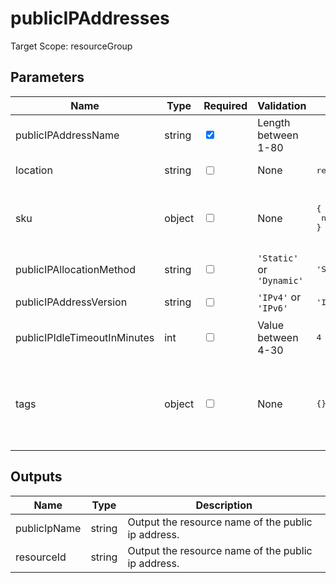 # publicIPAddresses

Target Scope: resourceGroup

## Parameters
| Name | Type | Required | Validation | Default value | Description |
| -- |  -- | -- | -- | -- | -- |
| publicIPAddressName | string | <input type="checkbox" checked> | Length between 1-80 | <pre></pre> | The resource name for this Public IP address. |
| location | string | <input type="checkbox"> | None | <pre>resourceGroup().location</pre> | Specifies the Azure location where the resource should be created. Defaults to the resourcegroup location. |
| sku | object | <input type="checkbox"> | None | <pre>{<br>  name: 'Standard'<br>}</pre> | The SKU name to use for this public IP address. For the object/array structure, please refer to https://docs.microsoft.com/en-us/azure/templates/microsoft.network/publicipaddresses?tabs=bicep#publicipaddresssku. |
| publicIPAllocationMethod | string | <input type="checkbox"> | `'Static'` or  `'Dynamic'` | <pre>'Static'</pre> | The public IP address allocation method. Options are `Static` or `Dynamic`. |
| publicIPAddressVersion | string | <input type="checkbox"> | `'IPv4'` or  `'IPv6'` | <pre>'IPv4'</pre> | The version of the IP Address. can be IPv4 or IPv6. |
| publicIPIdleTimeoutInMinutes | int | <input type="checkbox"> | Value between 4-30 | <pre>4</pre> | Keep a TCP or HTTP connection open without relying on clients to send keep-alive messages for this amount of minutes. Range is 4-30. |
| tags | object | <input type="checkbox"> | None | <pre>{}</pre> | The tags to apply to this resource. This is an object with key/value pairs.<br>Example:<br>{<br>&nbsp;&nbsp;&nbsp;FirstTag: myvalue<br>&nbsp;&nbsp;&nbsp;SecondTag: another value<br>} |
## Outputs
| Name | Type | Description |
| -- |  -- | -- |
| publicIpName | string | Output the resource name of the public ip address. |
| resourceId | string | Output the resource name of the public ip address. |

